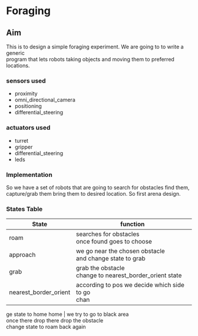 # Foraging

## Aim

This is to design a simple foraging experiment. We are going to to write a generic  
program that lets robots taking objects and moving them to preferred locations.  

### sensors used

* proximity
* omni_directional_camera
* positioning
* differential_steering

### actuators used

* turret
* gripper
* differential_steering
* leds

### Implementation

So we have a set of robots that are going to search for obstacles find them,  
capture/grab them bring them to desired location. So first arena design.


### States Table

State | function
--- | ---
roam | searches for obstacles <br> once found goes to choose | chooses the closest obstacle <br> orientation of robot is set toward the choosen obstacle <br> state is changed to approach
approach | we go near the chosen obstacle <br> and change state to grab
grab | grab the obstacle<br> change to nearest_border_orient state
nearest_border_orient | according to pos we decide which side to go<br>chan
ge state to home
home | we try to go to black area<br> once there drop there drop the obstacle<br>change state to roam back again
